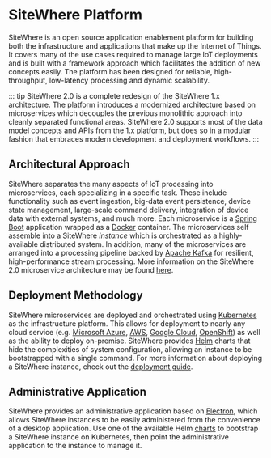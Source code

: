 # SiteWhere Platform

<Seo/>

SiteWhere is an open source application enablement platform for building
both the infrastructure and applications that make up the Internet of Things.
It covers many of the use cases required to manage large IoT
deployments and is built with a framework approach which facilitates the
addition of new concepts easily. The platform has been designed for reliable,
high-throughput, low-latency processing and dynamic scalability.

::: tip
SiteWhere 2.0 is a complete redesign of the SiteWhere 1.x architecture.
The platform introduces a modernized architecture based on microservices
which decouples the previous monolithic approach into cleanly separated
functional areas. SiteWhere 2.0 supports most of the data model concepts and APIs from the 1.x
platform, but does so in a modular fashion that embraces modern development
and deployment workflows.
:::

## Architectural Approach

SiteWhere separates the many aspects of IoT processing into microservices, each
specializing in a specific task. These include functionality such as event ingestion,
big-data event persistence, device state management, large-scale command delivery,
integration of device data with external systems, and much more. Each microservice
is a [Spring Boot](https://spring.io/projects/spring-boot) application
wrapped as a [Docker](https://www.docker.com/) container. The microservices self
assemble into a SiteWhere _instance_ which is orchestrated as a highly-available
distributed system. In addition, many of the microservices are arranged into a
processing pipeline backed by [Apache Kafka](https://kafka.apache.org/)
for resilient, high-performance stream processing. More information on the SiteWhere 2.0
microservice architecture may be found [here](./microservice-overview.md).

## Deployment Methodology

SiteWhere microservices are deployed and orchestrated using [Kubernetes](https://kubernetes.io/)
as the infrastructure platform. This allows for deployment to nearly any cloud service
(e.g. [Microsoft Azure](https://azure.microsoft.com/en-us/services/kubernetes-service/),
[AWS](https://aws.amazon.com/eks/), [Google Cloud](https://cloud.google.com/kubernetes-engine/),
[OpenShift](https://www.openshift.com/)) as well as the ability to deploy on-premise.
SiteWhere provides [Helm](https://helm.sh/) charts that hide the complexities of system
configuration, allowing an instance to be bootstrapped with a single command. For more
information about deploying a SiteWhere instance, check out the
[deployment guide](../deployment/).

## Administrative Application

SiteWhere provides an administrative application based on [Electron](https://electronjs.org/),
which allows SiteWhere instances to be easily administered from the convenience
of a desktop application. Use one of the available Helm
[charts](https://github.com/sitewhere/sitewhere-k8s/tree/master/charts)
to bootstrap a SiteWhere instance on Kubernetes, then point the administrative application
to the instance to manage it.

<InlineImage src="/images/platform/login.png" caption="Admnistrative Interface"/>
